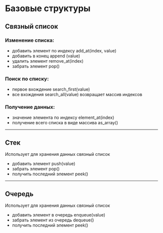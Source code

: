 # Базовые структуры
## Связный список
### Изменение списка:
- добавить элемент по индексу add_at(index, value)
- добавить в конец append (value)
- удалить элемент remove_at(index)
- забрать элемент pop()

### Поиск по списку:
- первое вхождение search_first(value)
- все вхождения search_all(value) возвращает массив индексов

### Получение данных:
- значение элемента по индексу element_at(index)
- получение всего списка в виде массива as_array()

---

## Стек
Использует для хранения данных связный список
- добавить элемент push(value)
- забрать элемент pop()
- получить последний элемент peek()

---

## Очередь
Использует для хранения данных связный список 
- добавить элемент в очередь enqueue(value)
- забрать элемент из очередь dequeue()
- получить последний элемент peek()
